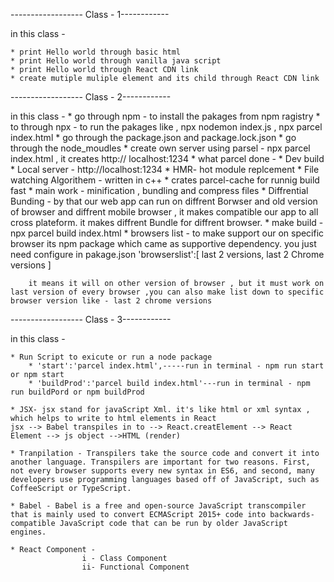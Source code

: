 ------------------ Class - 1------------

in this class -

    * print Hello world through basic html
    * print Hello world through vanilla java script
    * print Hello world through React CDN link 
    * create mutiple muliple element and its child through React CDN link 

------------------ Class - 2------------

in this class -
    * go through npm - to install the pakages from npm ragistry
    * to through npx - to run the pakages like , npx nodemon index.js , npx parcel index.html
    * go through the package.json and package.lock.json
    * go through the node_moudles
    * create own server using parsel - npx parcel index.html , it creates http://     localhost:1234
    * what parcel done - 
        * Dev build
        * Local server - http://localhost:1234
        * HMR- hot module replcement
        * File watching Algorithem - written in c++
        * crates parcel-cache for runnig build fast
        * main work - minification , bundling and compress files
        * Diffrential Bunding - by that our web app can run on diffrent Borwser and old version of browser and diffrent mobile browser , it makes compatible our app to all cross plateform. it makes diffrent Bundle for diffrent browser.
        * make build - npx parcel build index.html
     * browsers list - to make support our on specific browser
        its npm package which came as supportive dependency.
        you just need configure in pakage.json
        'browserslist':[
            last 2 versions,
            last 2 Chrome versions
        ]

        it means it will on other version of browser , but it must work on last version of every browser ,you can also make list down to specific browser version like - last 2 chrome versions


------------------ Class - 3------------

in this class -

    * Run Script to exicute or run a node package
        * 'start':'parcel index.html',-----run in terminal - npm run start or npm start
        * 'buildProd':'parcel build index.html'---run in terminal - npm run buildPord or npm buildProd

    * JSX- jsx stand for javaScript Xml. it's like html or xml syntax , which helps to write to html elements in React 
    jsx --> Babel transpiles in to --> React.creatElement --> React Element --> js object -->HTML (render)

    * Tranpilation - Transpilers take the source code and convert it into another language. Transpilers are important for two reasons. First, not every browser supports every new syntax in ES6, and second, many developers use programming languages based off of JavaScript, such as CoffeeScript or TypeScript.

    * Babel - Babel is a free and open-source JavaScript transcompiler that is mainly used to convert ECMAScript 2015+ code into backwards-compatible JavaScript code that can be run by older JavaScript engines.

    * React Component -
                    i - Class Component
                    ii- Functional Component


